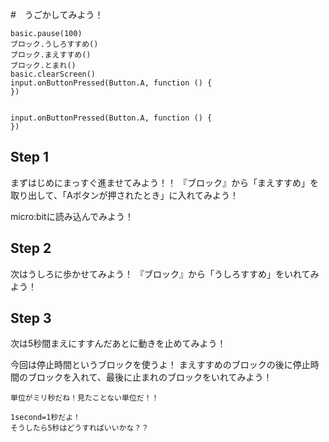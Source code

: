 #　うごかしてみよう！


```ghost
basic.pause(100)
ブロック.うしろすすめ()
ブロック.まえすすめ()
ブロック.とまれ()
basic.clearScreen()
input.onButtonPressed(Button.A, function () {
})


```

```template
input.onButtonPressed(Button.A, function () {
})
```


## Step 1
まずはじめにまっすぐ進ませてみよう！！
『ブロック』から「まえすすめ」を取り出して、「Aボタンが押されたとき」に入れてみよう！

micro:bitに読み込んでみよう！



## Step 2

次はうしろに歩かせてみよう！
『ブロック』から「うしろすすめ」をいれてみよう！
 


## Step 3

次は5秒間まえにすすんだあとに動きを止めてみよう！

今回は停止時間というブロックを使うよ！
まえすすめのブロックの後に停止時間のブロックを入れて、最後に止まれのブロックをいれてみよう！

```utorialhint
単位がミリ秒だね！見たことない単位だ！！

1second=1秒だよ！
そうしたら5秒はどうすればいいかな？？
```